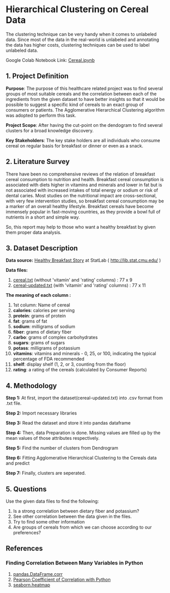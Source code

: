 # Hierarchical Clustering on Cereal Data
The clustering technique can be very handy when it comes to unlabeled data. Since most of the data in the real-world is unlabeled and annotating the data has higher costs, clustering techniques can be used to label unlabeled data.

Google Colab Notebook Link: [Cereal.ipynb](https://colab.research.google.com/drive/185qhjA_Cwgwj0nGQwWjUhu6ufK5-pbB_?usp=sharing)

## 1. Project Definition
**Purpose**:
The purpose of this healthcare related project was to find several groups of most suitable cereals and the correlation between each of the ingredients from the given dataset to have better insights so that it would be possible to suggest a specific kind of cereals to an exact group of consumers or patients. The Agglomerative Hierarchical Clustering algorithm was adopted to perform this task.

**Project Scope**: After having the cut-point on the dendogram to find several clusters for a broad 
knowledge discovery.

**Key Stakeholders**: The key stake holders are all individuals who consume cereal on regular basis for 
breakfast or dinner or even as a snack.

## 2. Literature Survey
There have been no comprehensive reviews of the relation of breakfast cereal consumption to nutrition 
and health. Breakfast cereal consumption is associated with diets higher in vitamins and minerals and 
lower in fat but is not associated with increased intakes of total energy or sodium or risk of dental caries. 
Most studies on the nutritional impact are cross-sectional, with very few intervention studies, so 
breakfast cereal consumption may be a marker of an overall healthy lifestyle. Breakfast cereals have 
become immensely popular in fast-moving countries, as they provide a bowl full of nutrients in a short 
and simple way.

So, this report may help to those who want a healthy breakfast by given them proper data analysis.

## 3. Dataset Description

**Data source:** [Healthy Breakfast Story](https://dasl.datadescription.com//Stories/HealthyBreakfast.html) at StatLab ( http://lib.stat.cmu.edu/ ) 

**Data files:** 
1. [cereal.txt](https://www.cs.umd.edu/hcil/hce/examples/cereal/cereal.txt) (without 'vitamin' and 'rating' columns) : 77 x 9
2. [cereal-updated.txt](https://www.cs.umd.edu/hcil/hce/examples/cereal/cereal-updated.txt) (with 'vitamin' and 'rating' columns) : 77 x 11

**The meaning of each column :**
1. 1st column: Name of cereal
2. **calories**: calories per serving
3. **protein**: grams of protein
3. **fat**: grams of fat
4. **sodium**: milligrams of sodium
5. **fiber**: grams of dietary fiber
6. **carbo**: grams of complex carbohydrates
7. **sugars**: grams of sugars
8. **potass**: milligrams of potassium
9. **vitamins**: vitamins and minerals - 0, 25, or 100, indicating the typical percentage of FDA recommended
10. **shelf**: display shelf (1, 2, or 3, counting from the floor)
11. **rating**: a rating of the cereals (calculated by Consumer Reports)

## 4. Methodology
**Step 1:** At first, import the dataset(cereal-updated.txt) into .csv format from .txt file.

**Step 2:** Import necessary libraries

**Step 3:** Read the dataset and store it into pandas dataframe

**Step 4:** Then, data Preparation is done. Missing values are filled up by the mean values of those attributes respectively.

**Step 5:** Find the number of clusters from Dendrogram

**Step 6:** Fitting Agglomerative Hierarchical Clustering to the Cereals data and predict

**Step 7:** Finally, clusters are seperated.

## 5. Questions
Use the given data files to find the following: 
1. Is a strong correlation between dietary fiber and potassium?  
2. See other correlation between the data given in the files.
3. Try to find some other information
4. Are groups of cereals from which we can choose according to our preferences?


## References
### Finding Correlation Between Many Variables in Python
1. [pandas.DataFrame.corr](https://pandas.pydata.org/pandas-docs/stable/reference/api/pandas.DataFrame.corr.html)
2. [Pearson Coefficient of Correlation with Python](https://levelup.gitconnected.com/pearson-coefficient-of-correlation-using-pandas-ca68ce678c04)
3. [seaborn.heatmap](https://seaborn.pydata.org/generated/seaborn.heatmap.html)
